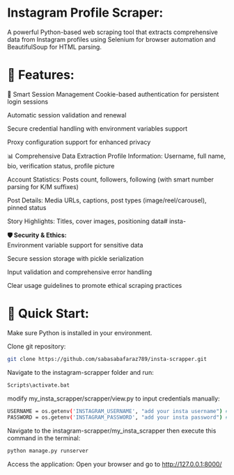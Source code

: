 # **Instagram Profile Scraper:** <br>
A powerful Python-based web scraping tool that extracts comprehensive data from Instagram profiles using Selenium for browser automation and BeautifulSoup for HTML parsing.

# **🚀 Features:** <br>
🔐 Smart Session Management
Cookie-based authentication for persistent login sessions

Automatic session validation and renewal

Secure credential handling with environment variables support

Proxy configuration support for enhanced privacy

📊 Comprehensive Data Extraction
Profile Information: Username, full name, bio, verification status, profile picture

Account Statistics: Posts count, followers, following (with smart number parsing for K/M suffixes)

Post Details: Media URLs, captions, post types (image/reel/carousel), pinned status

Story Highlights: Titles, cover images, positioning data﻿# insta-                                                 

**🛡 Security & Ethics:** <br>
Environment variable support for sensitive data

Secure session storage with pickle serialization

Input validation and comprehensive error handling

Clear usage guidelines to promote ethical scraping practices


# **🚀 Quick Start:** <br>
Make sure Python is installed in your environment.

Clone git repository:

```bash
git clone https://github.com/sabasabafaraz789/insta-scrapper.git
```

Navigate to the instagram-scrapper folder and run:

```bash
Scripts\activate.bat
```

modify my_insta_scrapper/scrapper/view.py to input credentials manually:
 ```bash
 USERNAME = os.getenv('INSTAGRAM_USERNAME', "add your insta username") #add your insta username
 PASSWORD = os.getenv('INSTAGRAM_PASSWORD', "add your insta password") #add your insta password
```


Navigate to the instagram-scrapper/my_insta_scrapper then execute this command in the terminal:

```bash
python manage.py runserver  
```

Access the application:
Open your browser and go to http://127.0.0.1:8000/


